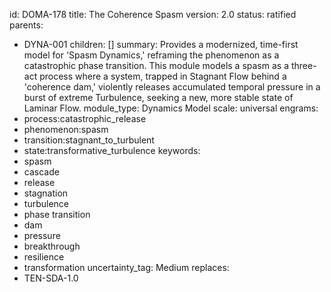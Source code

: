 id: DOMA-178
title: The Coherence Spasm
version: 2.0
status: ratified
parents:
- DYNA-001
children: []
summary: Provides a modernized, time-first model for 'Spasm Dynamics,' reframing the
  phenomenon as a catastrophic phase transition. This module models a spasm as a three-act
  process where a system, trapped in Stagnant Flow behind a 'coherence dam,' violently
  releases accumulated temporal pressure in a burst of extreme Turbulence, seeking
  a new, more stable state of Laminar Flow.
module_type: Dynamics Model
scale: universal
engrams:
- process:catastrophic_release
- phenomenon:spasm
- transition:stagnant_to_turbulent
- state:transformative_turbulence
keywords:
- spasm
- cascade
- release
- stagnation
- turbulence
- phase transition
- dam
- pressure
- breakthrough
- resilience
- transformation
uncertainty_tag: Medium
replaces:
- TEN-SDA-1.0